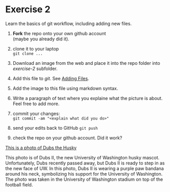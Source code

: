 # Exercise 2

Learn the basics of git workflow, including adding new files.

1. **Fork** the repo onto your own github account  
(maybe you already did it).

2. clone it to your laptop  
`git clone ...`

3. Download an image from the web and place it into the repo folder
   into _exercise-2_ subfolder.
   
4. Add this file to _git_.  See [Adding
   Files](file:///home/otoomet/tyyq/teaching/info201/book/localbook/build/git-basics.html#adding-files). 

5. Add the image to this file using markdown syntax.
   
5. Write a paragraph of text where you explaine what the picture is
   about.  Feel free to add more.

4. commit your changes:  
`git commit -am "<explain what did you do>"`

5. send your edits back to GitHub
`git push`

6. check the repo on your github account.  Did it work?

[This is a photo of Dubs the Husky](DubsPic.jpg)

This photo is of Dubs II, the new University of Washington husky mascot. Unfortunately, Dubs recently passed away, but Dubs II is ready to step in as the new face of UW. In this photo, Dubs II is wearing a purple paw bandana around his neck, symbolizing his support for the University of Washington. The photo was taken in the University of Washington stadium on top of the football field.
